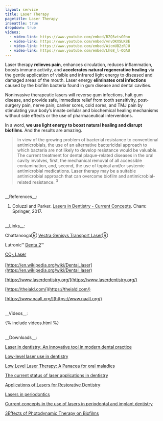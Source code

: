 ```yaml
---
layout: service
title: Laser Therapy
pagetitle: Laser Therapy
inSeattle: true
dropdown: true
videos:
  - video-link: https://www.youtube.com/embed/BZQ3vtsG0no
  - video-link: https://www.youtube.com/embed/vnvOKXSLK8E
  - video-link: https://www.youtube.com/embed/AicmUB2zRJU
  - video-link: https://www.youtube.com/embed/Lh68_l-OQAU
---
```



Laser therapy **relieves pain**, enhances circulation, reduces inflammation, boosts immune activity, and **accelerates natural regenerative healing** via the gentle application of visible and infrared light energy to diseased and damaged areas of the mouth. Laser energy **eliminates oral infections** caused by the biofilm bacteria found in gum disease and dental cavities.


Noninvasive therapeutic lasers will reverse gum infections, halt gum disease, and provide safe, immediate relief from tooth sensitivity, post-surgery pain, nerve pain, canker sores, cold sores, and TMJ pain by stimulating your body’s innate cellular and biochemical healing mechanisms without side effects or the use of pharmaceutical interventions.


In a word, **we use light energy to boost natural healing and disrupt biofilms**. And the results are amazing.


<blockquote class="p-3 service-blockquote">In view of the growing problem of bacterial resistance to conventional antimicrobials, the use of an alternative bactericidal approach to which bacteria are not likely to develop resistance would be valuable. The current treatment for dental plaque-related diseases in the oral cavity involves, first, the mechanical removal of all accessible contamination, and, second, the use of topical and/or systemic antimicrobial medications. Laser therapy may be a suitable antimicrobial approach that can overcome biofilm and antimicrobial-related resistance. <sup>3</sup></blockquote>

<br/>
__References__:

1. Coluzzi and Parker. [Lasers in Dentistry - Current Concepts](https://drive.google.com/file/d/1FXg-JnEbVD0AxoEXCT8zC0ScUXwqHcIB/view). Cham: Springer, 2017.

<br/>
__Links__:

ChattanoogaⓇ [Vectra Genisys Transport Laser](https://www.djoglobal.com/products/chattanooga/vectra-genisys-transport-laser)Ⓡ

Lutronic™ [Denta 2](https://www.xrayheads.com/denta-2)™ 

[CO<sub>2</sub> Laser](https://www.xrayheads.com/co2-dental-lasers)

[https://en.wikipedia.org/wiki/Dental_laser](https://en.wikipedia.org/wiki/Dental_laser)

[https://www.laserdentistry.org/](https://www.laserdentistry.org/)

[https://theiald.com/](https://theiald.com/)

[https://www.naalt.org/](https://www.naalt.org/)

<br/>
__Videos__:

{% include videos.html %}

<br/>
__Downloads__:

[Laser in dentistry: An innovative tool in modern dental practice](https://www.ncbi.nlm.nih.gov/pmc/articles/PMC3700144/?report=printable)

[Low-level laser use in dentistry](https://drive.google.com/file/d/1j98QevssV4fYHh93luWLRg7Tbt9AXgZ0/view?usp=sharing)

[Low Level Laser Therapy: A Panacea for oral maladies](https://drive.google.com/file/d/16T29db8_G_pYJCaaTOuaHoP9ficT4Rii/view?usp=sharing)

[The current status of laser applications in dentistry](https://drive.google.com/file/d/1BeuhTzEmq3AWRP_YGl6y7NL9HRQULdAU/view?usp=sharing)

[Applications of Lasers for Restorative Dentistry](https://drive.google.com/file/d/1OxaJcOVQqZWlqrNMmPaLIFA4hBIcaIou/view?usp=sharing)

[Lasers in periodontics](https://www.ncbi.nlm.nih.gov/pmc/articles/PMC3467892/?report=printable)

[Current concepts in the use of lasers in periodontal and implant dentistry](https://www.ncbi.nlm.nih.gov/pmc/articles/PMC4645532/?report=printable)

[3Effects of Photodynamic Therapy on Biofilms](https://drive.google.com/file/d/11NFZ1wERFMAylRCpNlXTZcBKNkBhmJE1/view?usp=sharing)
